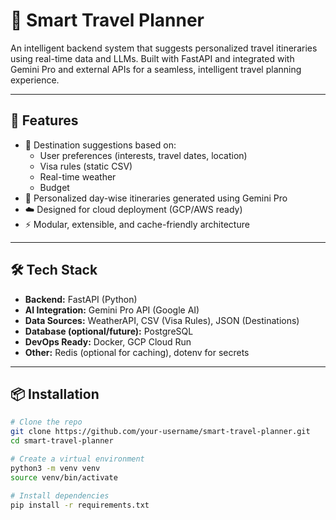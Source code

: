 # 🧳 Smart Travel Planner

An intelligent backend system that suggests personalized travel itineraries using real-time data and LLMs. Built with FastAPI and integrated with Gemini Pro and external APIs for a seamless, intelligent travel planning experience.

---

## 🚀 Features

- 📍 Destination suggestions based on:
  - User preferences (interests, travel dates, location)
  - Visa rules (static CSV)
  - Real-time weather
  - Budget
- 🧠 Personalized day-wise itineraries generated using Gemini Pro
- ☁️ Designed for cloud deployment (GCP/AWS ready)
- ⚡ Modular, extensible, and cache-friendly architecture

---

## 🛠 Tech Stack

- **Backend:** FastAPI (Python)
- **AI Integration:** Gemini Pro API (Google AI)
- **Data Sources:** WeatherAPI, CSV (Visa Rules), JSON (Destinations)
- **Database (optional/future):** PostgreSQL
- **DevOps Ready:** Docker, GCP Cloud Run
- **Other:** Redis (optional for caching), dotenv for secrets

---

## 📦 Installation

```bash
# Clone the repo
git clone https://github.com/your-username/smart-travel-planner.git
cd smart-travel-planner

# Create a virtual environment
python3 -m venv venv
source venv/bin/activate

# Install dependencies
pip install -r requirements.txt
